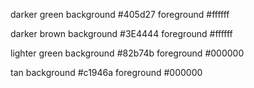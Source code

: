 darker green background #405d27
foreground #ffffff

darker brown background #3E4444
foreground #ffffff

lighter green background #82b74b
foreground #000000

tan background #c1946a
foreground #000000
